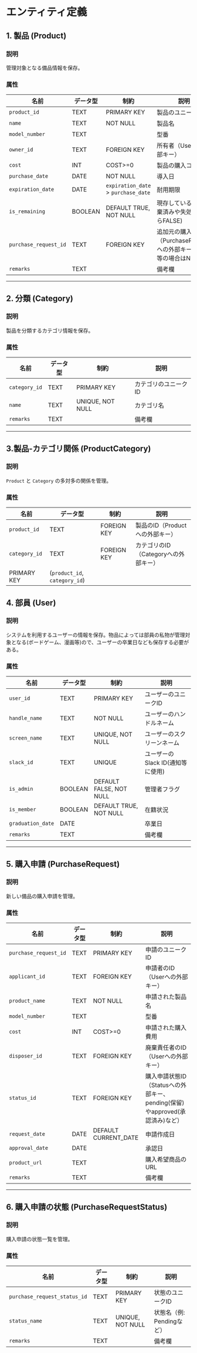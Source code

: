 # エンティティ定義

## 1. 製品 (Product)
### 説明
管理対象となる備品情報を保存。

### 属性
| 名前                  | データ型 | 制約                                 | 説明                                                                |
| --------------------- | -------- | ------------------------------------ | ------------------------------------------------------------------- |
| `product_id`          | TEXT     | PRIMARY KEY                          | 製品のユニークID                                                    |
| `name`                | TEXT     | NOT NULL                             | 製品名                                                              |
| `model_number`        | TEXT     |                                      | 型番                                                                |
| `owner_id`            | TEXT     | FOREIGN KEY                          | 所有者（Userへの外部キー）                                          |
| `cost`                | INT      | COST>=0                              | 製品の購入コスト                                                    |
| `purchase_date`       | DATE     | NOT NULL                             | 導入日                                                              |
| `expiration_date`     | DATE     | `expiration_date` >  `purchase_date` | 耐用期限                                                            |
| `is_remaining`        | BOOLEAN  | DEFAULT TRUE, NOT NULL               | 現存しているか(廃棄済みや失効済みならFALSE)                         |
| `purchase_request_id` | TEXT     | FOREIGN KEY                          | 追加元の購入申請（PurchaseRequestへの外部キー、寄付等の場合はNULL） |
| `remarks`             | TEXT     |                                      | 備考欄                                                              |

---
## 2. 分類 (Category)
### 説明
製品を分類するカテゴリ情報を保存。

### 属性
| 名前          | データ型 | 制約             | 説明                 |
| ------------- | -------- | ---------------- | -------------------- |
| `category_id` | TEXT     | PRIMARY KEY      | カテゴリのユニークID |
| `name`        | TEXT     | UNIQUE, NOT NULL | カテゴリ名           |
| `remarks`     | TEXT     |                  | 備考欄               |
---

## 3.製品-カテゴリ関係 (ProductCategory)
### 説明
`Product` と `Category` の多対多の関係を管理。

### 属性
| 名前          | データ型                      | 制約        | 説明                                 |
| ------------- | ----------------------------- | ----------- | ------------------------------------ |
| `product_id`  | TEXT                          | FOREIGN KEY | 製品のID（Productへの外部キー）      |
| `category_id` | TEXT                          | FOREIGN KEY | カテゴリのID（Categoryへの外部キー） |
| PRIMARY KEY   | (`product_id`, `category_id`) |             |
## 4. 部員 (User)
### 説明
システムを利用するユーザーの情報を保存。物品によっては部員の私物が管理対象となる(ボードゲーム、漫画等)ので、ユーザーの卒業日なども保存する必要がある。

### 属性
| 名前              | データ型 | 制約                    | 説明                             |
| ----------------- | -------- | ----------------------- | -------------------------------- |
| `user_id`         | TEXT     | PRIMARY KEY             | ユーザーのユニークID             |
| `handle_name`     | TEXT     | NOT NULL                | ユーザーのハンドルネーム         |
| `screen_name`     | TEXT     | UNIQUE, NOT NULL        | ユーザーのスクリーンネーム       |
| `slack_id`        | TEXT     | UNIQUE                  | ユーザーのSlack ID(通知等に使用) |
| `is_admin`        | BOOLEAN  | DEFAULT FALSE, NOT NULL | 管理者フラグ                     |
| `is_member`       | BOOLEAN  | DEFAULT TRUE, NOT NULL  | 在籍状況                         |
| `graduation_date` | DATE     |                         | 卒業日                           |
| `remarks`         | TEXT     |                         | 備考欄                           |


---

## 5. 購入申請 (PurchaseRequest)
### 説明
新しい備品の購入申請を管理。

### 属性
| 名前                  | データ型 | 制約                 | 説明                                                                        |
| --------------------- | -------- | -------------------- | --------------------------------------------------------------------------- |
| `purchase_request_id` | TEXT     | PRIMARY KEY          | 申請のユニークID                                                            |
| `applicant_id`        | TEXT     | FOREIGN KEY          | 申請者のID（Userへの外部キー）                                              |
| `product_name`        | TEXT     | NOT NULL             | 申請された製品名                                                            |
| `model_number`        | TEXT     |                      | 型番                                                                        |
| `cost`                | INT      | COST>=0              | 申請された購入費用                                                          |
| `disposer_id`         | TEXT     | FOREIGN KEY          | 廃棄責任者のID（Userへの外部キー）                                          |
| `status_id`           | TEXT     | FOREIGN KEY          | 購入申請状態ID（Statusへの外部キー、pending(保留)やapproved(承認済み)など） |
| `request_date`        | DATE     | DEFAULT CURRENT_DATE | 申請作成日                                                                  |
| `approval_date`       | DATE     |                      | 承認日                                                                      |
| `product_url`         | TEXT     |                      | 購入希望商品のURL                                                           |
| `remarks`             | TEXT     |                      | 備考欄                                                                      |

---
## 6. 購入申請の状態 (PurchaseRequestStatus)
### 説明
購入申請の状態一覧を管理。

### 属性
| 名前                         | データ型 | 制約             | 説明                      |
| ---------------------------- | -------- | ---------------- | ------------------------- |
| `purchase_request_status_id` | TEXT     | PRIMARY KEY      | 状態のユニークID          |
| `status_name`                | TEXT     | UNIQUE, NOT NULL | 状態名（例: Pendingなど） |
| `remarks`                    | TEXT     |                  | 備考欄                    |




